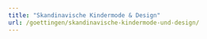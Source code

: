 ```yaml
---
title: "Skandinavische Kindermode & Design"
url: /goettingen/skandinavische-kindermode-und-design/
---
```

